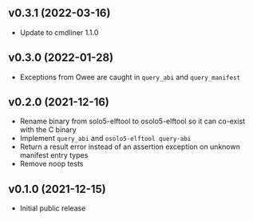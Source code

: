 ## v0.3.1 (2022-03-16)

* Update to cmdliner 1.1.0

## v0.3.0 (2022-01-28)

* Exceptions from Owee are caught in `query_abi` and `query_manifest`

## v0.2.0 (2021-12-16)

* Rename binary from solo5-elftool to osolo5-elftool so it can co-exist with
  the C binary
* Implement `query_abi` and `osolo5-elftool query-abi`
* Return a result error instead of an assertion exception on unknown manifest
  entry types
* Remove noop tests

## v0.1.0 (2021-12-15)

* Initial public release
